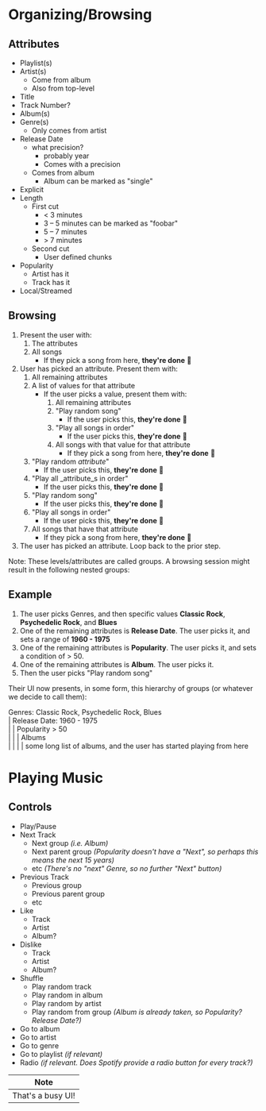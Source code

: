 # Organizing/Browsing

## Attributes

* Playlist(s)
* Artist(s)
  * Come from album
  * Also from top-level
* Title
* Track Number?
* Album(s)
* Genre(s)
  * Only comes from artist
* Release Date
  * what precision?
    * probably year
    * Comes with a precision
  * Comes from album
    * Album can be marked as "single"
* Explicit
* Length
  * First cut
    * < 3 minutes
    * 3 – 5 minutes can be marked as "foobar"
    * 5 – 7 minutes
    * \> 7 minutes
  * Second cut
    * User defined chunks
* Popularity
  * Artist has it
  * Track has it
* Local/Streamed

## Browsing

1. Present the user with:
   1. The attributes
   2. All songs 
      * If they pick a song from here, **they're done** 🛑
2. User has picked an attribute. Present them with:
   1. All remaining attributes
   2. A list of values for that attribute
      * If the user picks a value, present them with:
        1. All remaining attributes
        2. "Play random song"
            * If the user picks this, **they're done** 🛑
        3. "Play all songs in order"
            * If the user picks this, **they're done** 🛑
        4. All songs with that value for that attribute
           * If they pick a song from here, **they're done** 🛑
   3. "Play random _attribute_"
      * If the user picks this, **they're done** 🛑 
   4. "Play all _attribute_s in order"
       * If the user picks this, **they're done** 🛑
   5. "Play random song"
       * If the user picks this, **they're done** 🛑
   6. "Play all songs in order"
       * If the user picks this, **they're done** 🛑        
   7. All songs that have that attribute
      * If they pick a song from here, **they're done** 🛑
3. The user has picked an attribute. Loop back to the prior step.

Note: These levels/attributes are called groups. A browsing session might result in the following nested groups:

## Example

1. The user picks Genres, and then specific values **Classic Rock**, **Psychedelic Rock**, and **Blues**
2. One of the remaining attributes is **Release Date**. The user picks it, and sets a range of **1960 - 1975**
3. One of the remaining attributes is **Popularity**. The user picks it, and sets a condition of > 50.
4. One of the remaining attributes is **Album**. The user picks it.
5. Then the user picks "Play random song"

Their UI now presents, in some form, this hierarchy of groups (or whatever we decide to call them):

Genres: Classic Rock, Psychedelic Rock, Blues  
| Release Date: 1960 - 1975  
| | Popularity > 50  
| | | Albums  
| | | | some long list of albums, and the user has started playing from here


# Playing Music

## Controls

* Play/Pause
* Next Track
  * Next group _(i.e. Album)_
  * Next parent group _(Popularity doesn't have a "Next", so perhaps this means the next 15 years)_ 
  * etc _(There's no "next" Genre, so no further "Next" button)_
* Previous Track
    * Previous group
    * Previous parent group
    * etc
* Like
  * Track
  * Artist
  * Album?
* Dislike
  * Track
  * Artist
  * Album?
* Shuffle
  * Play random track
  * Play random in album
  * Play random by artist
  * Play random from group _(Album is already taken, so Popularity? Release Date?)_
* Go to album
* Go to artist
* Go to genre
* Go to playlist _(if relevant)_
* Radio _(if relevant. Does Spotify provide a radio button for every track?)_

| Note              |
|-------------------|
| That's a busy UI! |



